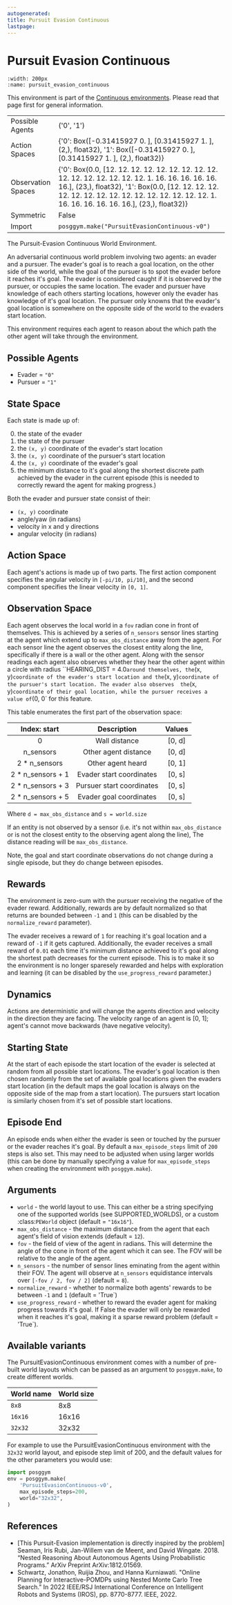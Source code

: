 ```yaml
---
autogenerated:
title: Pursuit Evasion Continuous
lastpage:
---
```


# Pursuit Evasion Continuous

```{figure} ../../_static/videos/continuous/pursuit_evasion_continuous.gif
:width: 200px
:name: pursuit_evasion_continuous
```

This environment is part of the <a href='..'>Continuous environments</a>. Please read that page first for general information.

|   |   |
|---|---|
| Possible Agents | ('0', '1') |
| Action Spaces | {'0': Box([-0.31415927  0.        ], [0.31415927 1.        ], (2,), float32), '1': Box([-0.31415927  0.        ], [0.31415927 1.        ], (2,), float32)} |
| Observation Spaces | {'0': Box(0.0, [12. 12. 12. 12. 12. 12. 12. 12. 12. 12. 12. 12. 12. 12. 12. 12.  1. 16.  16. 16. 16. 16. 16.], (23,), float32), '1': Box(0.0, [12. 12. 12. 12. 12. 12. 12. 12. 12. 12. 12. 12. 12. 12. 12. 12.  1. 16.  16. 16. 16. 16. 16.], (23,), float32)} |
| Symmetric | False |
| Import | `posggym.make("PursuitEvasionContinuous-v0")` |


The Pursuit-Evasion Continuous World Environment.

An adversarial continuous world problem involving two agents: an evader and a
pursuer. The evader's goal is to reach a goal location, on the other side of
the world, while the goal of the pursuer is to spot the evader before it reaches
it's goal. The evader is considered caught if it is observed by the pursuer, or
occupies the same location. The evader and pursuer have knowledge of each others
starting locations, however only the evader has knowledge of it's goal location.
The pursuer only knowns that the evader's goal location is somewhere on the opposite
side of the world to the evaders start location.

This environment requires each agent to reason about the which path the other agent
will take through the environment.

Possible Agents
---------------
- Evader = `"0"`
- Pursuer = `"1"`

State Space
-----------
Each state is made up of:

0. the state of the evader
1. the state of the pursuer
2. the `(x, y)` coordinate of the evader's start location
3. the `(x, y)` coordinate of the pursuer's start location
4. the `(x, y)` coordinate of the evader's goal
5. the minimum distance to it's goal along the shortest discrete path achieved
   by the evader in the current episode (this is needed to correctly reward
   the agent for making progress.)

Both the evader and pursuer state consist of their:

- `(x, y)` coordinate
- angle/yaw (in radians)
- velocity in x and y directions
- angular velocity (in radians)

Action Space
------------
Each agent's actions is made up of two parts. The first action component specifies
the angular velocity in `[-pi/10, pi/10]`, and the second component specifies the
linear velocity in `[0, 1]`.

Observation Space
-----------------
Each agent observes the local world in a `fov` radian cone in front of
themselves. This is achieved by a series of `n_sensors` sensor lines starting
at the agent which extend up to `max_obs_distance` away from the agent.
For each sensor line the agent observes the closest entity along the line,
specifically if there is a wall or the other agent. Along with the sensor
readings each agent also observes whether they hear the other agent within
a circle with radius ``HEARING_DIST = 4.0` around themselves, the `(x, y)`
coordinate of the evader's start location and the `(x, y)` coordinate of the
pursuer's start location. The evader also observes  the `(x, y)` coordinate of
their goal location, while the pursuer receives a value of `(0, 0` for
this feature.

This table enumerates the first part of the observation space:

| Index: start          | Description                          |  Values   |
| :-------------------: | :----------------------------------: | :-------: |
| 0                     | Wall distance                        | [0, d]    |
| n_sensors             | Other agent distance                 | [0, d]    |
| 2 * n_sensors         | Other agent heard                    | [0, 1]    |
| 2 * n_sensors + 1     | Evader start coordinates             | [0, s]    |
| 2 * n_sensors + 3     | Pursuer start coordinates            | [0, s]    |
| 2 * n_sensors + 5     | Evader goal coordinates              | [0, s]    |

Where `d = max_obs_distance` and `s = world.size`

If an entity is not observed by a sensor (i.e. it's not within `max_obs_distance`
or is not the closest entity to the observing agent along the line), The distance
reading will be `max_obs_distance`.

Note, the goal and start coordinate observations do not change during a single
episode, but they do change between episodes.

Rewards
-------
The environment is zero-sum with the pursuer receiving the negative of the evader
reward. Additionally, rewards are by default normalized so that returns are bounded
between `-1` and `1` (this can be disabled by the `normalize_reward` parameter).

The evader receives a reward of `1` for reaching it's goal location and a
reward of `-1` if it gets captured. Additionally, the evader receives a small
reward of `0.01` each time it's minimum distance achieved to it's goal along the
shortest path decreases for the current episode. This is to make it so the
environment is no longer sparesely rewarded and helps with exploration and learning
(it can be disabled by the `use_progress_reward` parameter.)

Dynamics
--------
Actions are deterministic and will change the agents direction and velocity in the
direction they are facing. The velocity range of an agent is [0, 1]; agent's cannot
move backwards (have negative velocity).

Starting State
--------------
At the start of each episode the start location of the evader is selected at random
from all possible start locations. The evader's goal location is then chosen
randomly from the set of available goal locations given the evaders start location
(in the default maps the goal location is always on the opposite side of the map
from a start location). The pursuers start location is similarly chosen from it's
set of possible start locations.

Episode End
-----------
An episode ends when either the evader is seen or touched by the pursuer or the
evader reaches it's goal. By default a `max_episode_steps` limit of `200` steps is
also set. This may need to be adjusted when using larger worlds (this can be done
by manually specifying a value for `max_episode_steps` when creating the environment
with `posggym.make`).

Arguments
---------

- `world` - the world layout to use. This can either be a string specifying one of
     the supported worlds (see SUPPORTED_WORLDS), or a custom :class:`PEWorld`
     object (default = `"16x16"`).
- `max_obs_distance` - the maximum distance from the agent that each agent's field
    of vision extends (default = `12`).
- `fov` - the field of view of the agent in radians. This will determine the
    angle of the cone in front of the agent which it can see. The FOV will be
    relative to the angle of the agent.
- `n_sensors` - the number of sensor lines eminating from the agent within their
    FOV. The agent will observe at `n_sensors` equidistance intervals over
    `[-fov / 2, fov / 2]` (default = `8`).
- `normalize_reward` - whether to normalize both agents' rewards to be between `-1`
    and `1` (default = 'True`)
- `use_progress_reward` - whether to reward the evader agent for making progress
    towards it's goal. If False the evader will only be rewarded when it reaches
    it's goal, making it a sparse reward problem (default = 'True`).

Available variants
------------------

The PursuitEvasionContinuous environment comes with a number of pre-built world
layouts which can be passed as an argument to `posggym.make`, to create different
worlds.

| World name       | World size |
|------------------|------------|
| `8x8`            |  8x8       |
| `16x16`          |  16x16     |
| `32x32`          |  32x32     |

For example to use the PursuitEvasionContinuous environment with the `32x32` world
layout, and episode step limit of 200, and the default values for the other
parameters you would use:

```python
import posggym
env = posggym.make(
    'PursuitEvasionContinuous-v0',
    max_episode_steps=200,
    world="32x32",
)
```

References
----------
- [This Pursuit-Evasion implementation is directly inspired by the problem] Seaman,
  Iris Rubi, Jan-Willem van de Meent, and David Wingate. 2018. “Nested Reasoning
  About Autonomous Agents Using Probabilistic Programs.”
  ArXiv Preprint ArXiv:1812.01569.
- Schwartz, Jonathon, Ruijia Zhou, and Hanna Kurniawati. "Online Planning for
  Interactive-POMDPs using Nested Monte Carlo Tree Search." In 2022 IEEE/RSJ
  International Conference on Intelligent Robots and Systems (IROS), pp. 8770-8777.
  IEEE, 2022.
